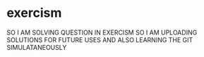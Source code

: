 # exercism
SO I AM SOLVING QUESTION IN EXERCISM SO I AM UPLOADING SOLUTIONS
FOR FUTURE USES AND ALSO LEARNING THE GIT SIMULATANEOUSLY